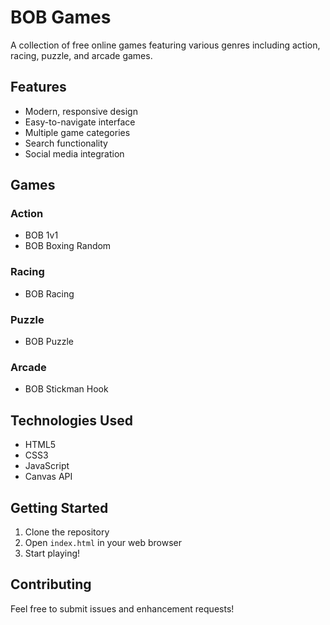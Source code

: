 # BOB Games

A collection of free online games featuring various genres including action, racing, puzzle, and arcade games.

## Features

- Modern, responsive design
- Easy-to-navigate interface
- Multiple game categories
- Search functionality
- Social media integration

## Games

### Action
- BOB 1v1
- BOB Boxing Random

### Racing
- BOB Racing

### Puzzle
- BOB Puzzle

### Arcade
- BOB Stickman Hook

## Technologies Used

- HTML5
- CSS3
- JavaScript
- Canvas API

## Getting Started

1. Clone the repository
2. Open `index.html` in your web browser
3. Start playing!

## Contributing

Feel free to submit issues and enhancement requests!

